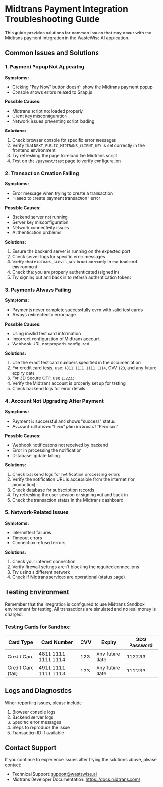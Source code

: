 # Midtrans Payment Integration Troubleshooting Guide

This guide provides solutions for common issues that may occur with the Midtrans payment integration in the WasteWise AI application.

## Common Issues and Solutions

### 1. Payment Popup Not Appearing

**Symptoms:**
- Clicking "Pay Now" button doesn't show the Midtrans payment popup
- Console shows errors related to Snap.js

**Possible Causes:**
- Midtrans script not loaded properly
- Client key misconfiguration
- Network issues preventing script loading

**Solutions:**
1. Check browser console for specific error messages
2. Verify that `NEXT_PUBLIC_MIDTRANS_CLIENT_KEY` is set correctly in the frontend environment
3. Try refreshing the page to reload the Midtrans script
4. Test on the `/payment/test` page to verify configuration

### 2. Transaction Creation Failing

**Symptoms:**
- Error message when trying to create a transaction
- "Failed to create payment transaction" error

**Possible Causes:**
- Backend server not running
- Server key misconfiguration
- Network connectivity issues
- Authentication problems

**Solutions:**
1. Ensure the backend server is running on the expected port
2. Check server logs for specific error messages
3. Verify that `MIDTRANS_SERVER_KEY` is set correctly in the backend environment
4. Check that you are properly authenticated (signed in)
5. Try signing out and back in to refresh authentication tokens

### 3. Payments Always Failing

**Symptoms:**
- Payments never complete successfully even with valid test cards
- Always redirected to error page

**Possible Causes:**
- Using invalid test card information
- Incorrect configuration of Midtrans account
- Webhook URL not properly configured

**Solutions:**
1. Use the exact test card numbers specified in the documentation
2. For credit card tests, use: `4811 1111 1111 1114`, CVV `123`, and any future expiry date
3. For 3D Secure OTP, use `112233`
4. Verify the Midtrans account is properly set up for testing
5. Check backend logs for error details

### 4. Account Not Upgrading After Payment

**Symptoms:**
- Payment is successful and shows "success" status
- Account still shows "Free" plan instead of "Premium"

**Possible Causes:**
- Webhook notifications not received by backend
- Error in processing the notification
- Database update failing

**Solutions:**
1. Check backend logs for notification processing errors
2. Verify the notification URL is accessible from the internet (for production)
3. Check database for subscription records
4. Try refreshing the user session or signing out and back in
5. Check the transaction status in the Midtrans dashboard

### 5. Network-Related Issues

**Symptoms:**
- Intermittent failures
- Timeout errors
- Connection refused errors

**Solutions:**
1. Check your internet connection
2. Verify firewall settings aren't blocking the required connections
3. Try using a different network
4. Check if Midtrans services are operational (status page)

## Testing Environment

Remember that the integration is configured to use Midtrans Sandbox environment for testing. All transactions are simulated and no real money is charged.

### Testing Cards for Sandbox:

| Card Type | Card Number | CVV | Expiry | 3DS Password |
|-----------|-------------|-----|--------|--------------|
| Credit Card | 4811 1111 1111 1114 | 123 | Any future date | 112233 |
| Credit Card (fail) | 4911 1111 1111 1113 | 123 | Any future date | 112233 |

## Logs and Diagnostics

When reporting issues, please include:

1. Browser console logs
2. Backend server logs
3. Specific error messages
4. Steps to reproduce the issue
5. Transaction ID if available

## Contact Support

If you continue to experience issues after trying the solutions above, please contact:

- Technical Support: support@wastewise.ai
- Midtrans Developer Documentation: https://docs.midtrans.com/
